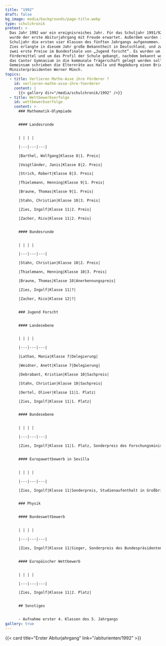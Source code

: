 ```yaml
---
title: "1992"
draft: false
bg_image: media/backgrounds/page-title.webp
type: schulchronik
pretext: >
  Das Jahr 1992 war ein ereignisreiches Jahr. Für das Schuljahr 1991/92
  wurde der erste Abiturjahrgang mit Freude erwartet. Außerdem wurden in diesem
  Schuljahr die ersten vier Klassen des fünften Jahrgangs aufgenommen. Ingolf
  Zies erlangte in diesem Jahr große Bekanntheit in Deutschland, und zwar durch
  zwei erste Preise im Bundesfinale von „Jugend forscht“. Es wurden um die
  Fördermittel und um das Profil der Schule gebangt, nachdem bekannt wurde, dass
  das Cantor Gymnasium in die kommunale Trägerschaft gelegt werden sollte.
  Gemeinsam schrieben die Elternräte aus Halle und Magdeburg einen Brief an den
  Ministerpräsidenten Werner Münch.
topics:
  - title: Verlieren Mathe-Asse ihre Förderer ?
    id: verlieren-mathe-asse-ihre-foerderer
    content: |
      {{< gallery dir="/media/schulchronik/1992" />}}
  - title: Wettbewerbserfolge
    id: wettbewerbserfolge
    content: >
      ### Mathematik-Olympiade


      #### Landesrunde


      | | | |

      |---|---|---|

      |Barthel, Wolfgang|Klasse 8|1. Preis|

      |Voigtländer, Janis|Klasse 8|2. Preis|

      |Strich, Robert|Klasse 8|3. Preis|

      |Thielemann, Henning|Klasse 9|1. Preis|

      |Braune, Thomas|Klasse 9|1. Preis|

      |Stahn, Christian|Klasse 10|3. Preis|

      |Zies, Ingolf|Klasse 11|2. Preis|

      |Zacher, Rico|Klasse 11|2. Preis|


      #### Bundesrunde


      | | | |

      |---|---|---|

      |Stahn, Christian|Klasse 10|2. Preis|

      |Thielemann, Henning|Klasse 10|3. Preis|

      |Braune, Thomas|Klasse 10|Anerkennungspreis|

      |Zies, Ingolf|Klasse 11|?|

      |Zacher, Rico|Klasse 12|?|


      ### Jugend Forscht


      #### Landesebene


      | | | |

      |---|---|---|

      |Lathan, Mania|Klasse 7|Delegierung|

      |Weidner, Anett|Klasse 7|Delegierung|

      |Debrabant, Kristian|Klasse 10|Sachpreis|

      |Stahn, Christian|Klasse 10|Sachpreis|

      |Oertel, Oliver|Klasse 11|1. Platz|

      |Zies, Ingolf|Klasse 11|1. Platz|


      #### Bundesebene


      | | | |

      |---|---|---|

      |Zies, Ingolf|Klasse 11|1. Platz, Sonderpreis des Forschungsministers, Empfang beim Bundespräsidenten|


      #### Europawettbewerb in Sevilla


      | | | |

      |---|---|---|

      |Zies, Ingolf|Klasse 11|Sonderpreis, Studienaufenthalt in Großbritanien|


      ### Physik


      #### Bundeswettbewerb


      | | | |

      |---|---|---|

      |Zies, Ingolf|Klasse 11|Sieger, Sonderpreis des Bundespräsidenten, Preis des Bundesforschungsministers|


      #### Europäischer Wettbewerb


      | | | |

      |---|---|---|

      |Zies, Ingolf|Klasse 11|2. Platz|


      ## Sonstiges


      - Aufnahme erster 4. Klassen des 5. Jahrgangs
gallery: true
---
```

{{< card title="Erster Abiturjahrgang" link="/abiturienten/1992" >}}
